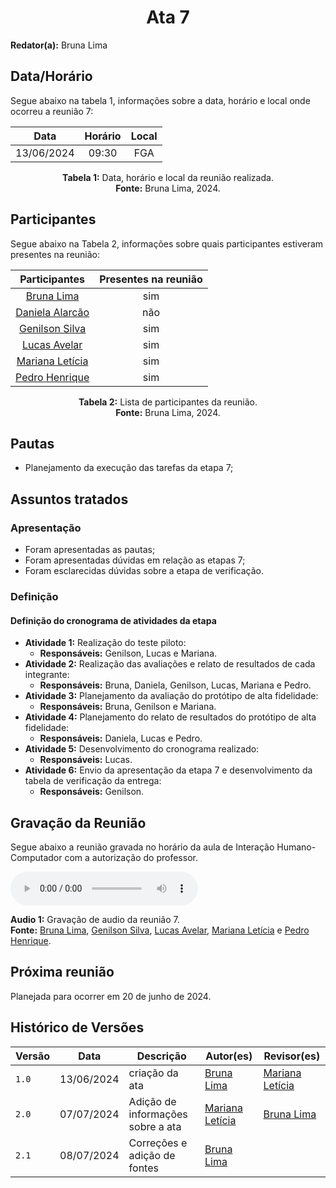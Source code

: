 <h1 align="center"> Ata 7 </h1>

**Redator(a):** Bruna Lima

## Data/Horário

<p>Segue abaixo na tabela 1, informações sobre a data, horário e local onde ocorreu a reunião 7:</p>

<center>

| Data       | Horário | Local           |
| :--------: | :-----: |:--------------: |
| 13/06/2024 | 09:30   | FGA             |

**Tabela 1:** Data, horário e local da reunião realizada. <br>
**Fonte:** Bruna Lima, 2024.

</center>

## Participantes

<p>Segue abaixo na Tabela 2, informações sobre quais participantes estiveram presentes na reunião:</p>

<center>

| Participantes | Presentes na reunião 
| :-----------: | :----------------------: 
| [Bruna Lima](https://github.com/libruna) | sim
| [Daniela Alarcão](https://github.com/danialarcao) | não
| [Genilson Silva](https://github.com/GenilsonJrs) | sim
| [Lucas Avelar](https://github.com/LucasAvelar2711)| sim
| [Mariana Letícia](https://github.com/Marianannn) | sim
| [Pedro Henrique](https://github.com/https://github.com/PedroHhenriq) | sim

**Tabela 2:** Lista de participantes da reunião. <br>
**Fonte:** Bruna Lima, 2024.

</center>

## Pautas

- Planejamento da execução das tarefas da etapa 7;

## Assuntos tratados

### Apresentação

- Foram apresentadas as pautas;
- Foram apresentadas dúvidas em relação as etapas 7;
- Foram esclarecidas dúvidas sobre a etapa de verificação.

### Definição

#### Definição do cronograma de atividades da etapa

- **Atividade 1:** Realização do teste piloto: 
    - **Responsáveis:** Genilson, Lucas e Mariana.
- **Atividade 2:** Realização das avaliações e relato de resultados de cada integrante:
    - **Responsáveis:** Bruna, Daniela, Genilson, Lucas, Mariana e Pedro.
- **Atividade 3:** Planejamento da avaliação do protótipo de alta fidelidade: 
    - **Responsáveis:** Bruna, Genilson e Mariana.
- **Atividade 4:** Planejamento do relato de resultados do protótipo de alta fidelidade: 
    - **Responsáveis:** Daniela, Lucas e Pedro.
- **Atividade 5:** Desenvolvimento do cronograma realizado: 
    - **Responsáveis:** Lucas.
- **Atividade 6:** Envio da apresentação da etapa 7 e desenvolvimento da tabela de verificação da entrega: 
    - **Responsáveis:** Genilson.

## Gravação da Reunião
Segue abaixo a reunião gravada no horário da aula de Interação Humano-Computador com a autorização do professor.

<audio controls>
    <source scr="reunioes_audio/reuniao_7.mp4" type="audio/mp4">
    <p>
        Seu navegador pode não suportar o "audio HTML5". Aqui está o 
        <a href="reunioes_audio/reuniao_7.mp4">link para o áudio</a> .
    </p>
</audio>

**Audio 1:** Gravação de audio da reunião 7. <br>
**Fonte:** [Bruna Lima](https://github.com/libruna), [Genilson Silva](https://github.com/GenilsonJrs), [Lucas Avelar](https://github.com/LucasAvelar2711), [Mariana Letícia](https://github.com/Marianannn) e [Pedro Henrique](https://github.com/PedroHhenriq).

## Próxima reunião

Planejada para ocorrer em 20 de junho de 2024.

## Histórico de Versões

<center>

| Versão |    Data    | Descrição                                 | Autor(es)                                       | Revisor(es)                                    |
| ------ | :--------: | ----------------------------------------- | ----------------------------------------------- | ---------------------------------------------- |
| `1.0`   | 13/06/2024 | criação da ata | [Bruna Lima](https://github.com/https://github.com/libruna) | [Mariana Letícia](https://github.com/https://github.com/Marianannn) | 
| `2.0`   | 07/07/2024 | Adição de informações sobre a ata | [Mariana Letícia](https://github.com/https://github.com/Marianannn) | [Bruna Lima](https://github.com/https://github.com/libruna) | 
| `2.1`   | 08/07/2024 | Correções e adição de fontes | [Bruna Lima](https://github.com/libruna) |  | 

</center>